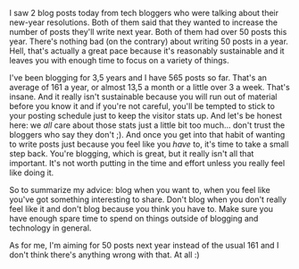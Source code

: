 I saw 2 blog posts today from tech bloggers who were talking about their new-year resolutions.  Both of them said that they wanted to increase the number of posts they'll write next year.  Both of them had over 50 posts this year.  There's nothing bad (on the contrary) about writing 50 posts in a year.  Hell, that's actually a great pace because it's reasonably sustainable and it leaves you with enough time to focus on a variety of things.

I've been blogging for 3,5 years and I have 565 posts so far.  That's an average of 161 a year, or almost 13,5 a month or a little over 3 a week.  That's insane.  And it really isn't sustainable because you will run out of material before you know it and if you're not careful, you'll be tempted to stick to your posting schedule just to keep the visitor stats up. And let's be honest here: we <em>all</em> care about those stats just a little bit too much... don't trust the bloggers who say they don't ;).  And once you get into that habit of wanting to write posts just because you feel like you <em>have</em> to, it's time to take a small step back.  You're blogging, which is great, but it really isn't all that important.  It's not worth putting in the time and effort unless you really feel like doing it. 

So to summarize my advice: blog when you want to, when you feel like you've got something interesting to share.  Don't blog when you don't really feel like it and don't blog because you think you have to.  Make sure you have enough spare time to spend on things outside of blogging and technology in general. 

As for me, I'm aiming for 50 posts next year instead of the usual 161 and I don't think there's anything wrong with that. At all :)


